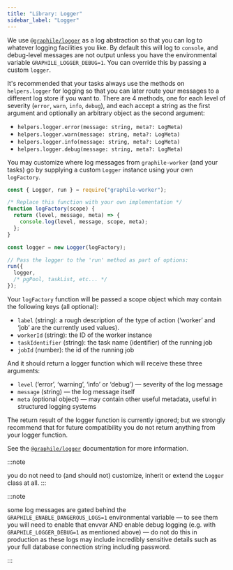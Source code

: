 ```yaml
---
title: "Library: Logger"
sidebar_label: "Logger"
---
```


We use [`@graphile/logger`](https://github.com/graphile/logger) as a log
abstraction so that you can log to whatever logging facilities you like. By
default this will log to `console`, and debug-level messages are not output
unless you have the environmental variable `GRAPHILE_LOGGER_DEBUG=1`. You can
override this by passing a custom `logger`.

It&apos;s recommended that your tasks always use the methods on `helpers.logger`
for logging so that you can later route your messages to a different log store
if you want to. There are 4 methods, one for each level of severity (`error`,
`warn`, `info`, `debug`), and each accept a string as the first argument and
optionally an arbitrary object as the second argument:

- `helpers.logger.error(message: string, meta?: LogMeta)`
- `helpers.logger.warn(message: string, meta?: LogMeta)`
- `helpers.logger.info(message: string, meta?: LogMeta)`
- `helpers.logger.debug(message: string, meta?: LogMeta)`

You may customize where log messages from `graphile-worker` (and your tasks) go
by supplying a custom `Logger` instance using your own `logFactory`.

```js
const { Logger, run } = require("graphile-worker");

/* Replace this function with your own implementation */
function logFactory(scope) {
  return (level, message, meta) => {
    console.log(level, message, scope, meta);
  };
}

const logger = new Logger(logFactory);

// Pass the logger to the 'run' method as part of options:
run({
  logger,
  /* pgPool, taskList, etc... */
});
```

Your `logFactory` function will be passed a scope object which may contain the
following keys (all optional):

- `label` (string): a rough description of the type of action (&lsquo;worker&rsquo; and
  &lsquo;job&rsquo; are the currently used values).
- `workerId` (string): the ID of the worker instance
- `taskIdentifier` (string): the task name (identifier) of the running job
- `jobId` (number): the id of the running job

And it should return a logger function which will receive these three arguments:

- `level` (&lsquo;error&rsquo;, &lsquo;warning&rsquo;, &lsquo;info&rsquo; or
  &lsquo;debug&rsquo;) &mdash; severity of the log message
- `message` (string) &mdash; the log message itself
- `meta` (optional object) &mdash; may contain other useful metadata, useful in
  structured logging systems

The return result of the logger function is currently ignored; but we strongly
recommend that for future compatibility you do not return anything from your
logger function.

See the [`@graphile/logger`](https://github.com/graphile/logger) documentation
for more information.

:::note

you do not need to (and should not) customize, inherit or extend the `Logger`
class at all. :::

:::note

some log messages are gated behind the `GRAPHILE_ENABLE_DANGEROUS_LOGS=1`
environmental variable &mdash; to see them you will need to enable that envvar
AND enable debug logging (e.g. with `GRAPHILE_LOGGER_DEBUG=1` as mentioned
above) &mdash; do not do this in production as these logs may include incredibly
sensitive details such as your full database connection string including
password.

:::
